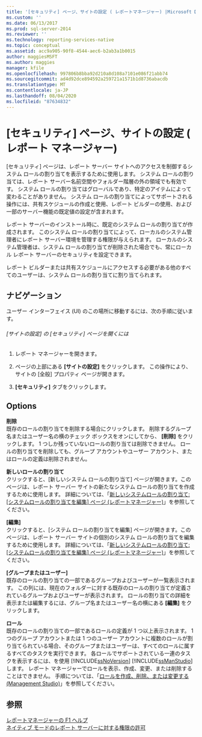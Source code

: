 ```yaml
---
title: '[セキュリティ] ページ、サイトの設定 ( レポートマネージャー) |Microsoft Docs'
ms.custom: ''
ms.date: 06/13/2017
ms.prod: sql-server-2014
ms.reviewer: ''
ms.technology: reporting-services-native
ms.topic: conceptual
ms.assetid: acc9a905-90f8-4544-aec6-b2ab3a1b0015
author: maggiesMSFT
ms.author: maggies
manager: kfile
ms.openlocfilehash: 997806b8bba92d210a8d108a7101e086f21abb74
ms.sourcegitcommit: ad4d92dce894592a259721a1571b1d8736abacdb
ms.translationtype: MT
ms.contentlocale: ja-JP
ms.lasthandoff: 08/04/2020
ms.locfileid: "87634832"
---
```

# <a name="security-page-site-settings-report-manager"></a>[セキュリティ] ページ、サイトの設定 ( レポート マネージャー)
  [セキュリティ] ページは、レポート サーバー サイトへのアクセスを制御するシステム ロールの割り当てを表示するために使用します。 システム ロールの割り当ては、レポート サーバー名前空間やフォルダー階層の外の領域でも有効です。 システム ロールの割り当てはグローバルであり、特定のアイテムによって変わることがありません。 システム ロールの割り当てによってサポートされる操作には、共有スケジュールの作成と使用、レポート ビルダーの使用、および一部のサーバー機能の既定値の設定が含まれます。  
  
 レポート サーバーのインストール時に、既定のシステム ロールの割り当てが作成されます。 このシステム ロールの割り当てによって、ローカルのシステム管理者にレポート サーバー環境を管理する権限が与えられます。 ローカルのシステム管理者は、システム ロールの割り当てが削除された場合でも、常にローカル レポート サーバーのセキュリティを設定できます。  
  
 レポート ビルダーまたは共有スケジュールにアクセスする必要がある他のすべてのユーザーは、システム ロールの割り当てに割り当てられます。  
  
## <a name="navigation"></a>ナビゲーション  
 ユーザー インターフェイス (UI) のこの場所に移動するには、次の手順に従います。  
  
###### <a name="to-open-the-security-page-for-site-settings"></a>[サイトの設定] の [セキュリティ] ページを開くには  
  
1.  レポート マネージャーを開きます。  
  
2.  ページの上部にある **[サイトの設定]** をクリックします。 この操作により、サイトの [全般] プロパティ ページが開きます。  
  
3.  **[セキュリティ]** タブをクリックします。  
  
## <a name="options"></a>Options  
 **削除**  
 既存のロールの割り当てを削除する場合にクリックします。 削除するグループ名またはユーザー名の横のチェック ボックスをオンにしてから、 **[削除]** をクリックします。 1 つしか残っていないロールの割り当ては削除できません。 ロールの割り当てを削除しても、グループ アカウントやユーザー アカウント、またはロールの定義は削除されません。  
  
 **新しいロールの割り当て**  
 クリックすると、[新しいシステム ロールの割り当て] ページが開きます。このページは、レポート サーバー サイトの新たなシステム ロールの割り当てを作成するために使用します。 詳細については、「[新しいシステムロールの割り当て: [システムロールの割り当てを編集] ページ &#40;レポートマネージャー&#41;](../../2014/reporting-services/new-system-role-assignments-edit-system-role-assignments-page-report-manager.md)」を参照してください。  
  
 **[編集]**  
 クリックすると、[システム ロールの割り当てを編集] ページが開きます。このページは、レポート サーバー サイトの個別のシステム ロールの割り当てを編集するために使用します。 詳細については、「[新しいシステムロールの割り当て: [システムロールの割り当てを編集] ページ &#40;レポートマネージャー&#41;](../../2014/reporting-services/new-system-role-assignments-edit-system-role-assignments-page-report-manager.md)」を参照してください。  
  
 **[グループまたはユーザー]**  
 既存のロールの割り当ての一部であるグループおよびユーザーが一覧表示されます。 この列には、現在のフォルダーに対する既存のロールの割り当てが定義されているグループおよびユーザーが表示されます。 ロールの割り当ての詳細を表示または編集するには、グループ名またはユーザー名の横にある **[編集]** をクリックします。  
  
 **ロール**  
 既存のロールの割り当ての一部であるロールの定義が 1 つ以上表示されます。 1 つのグループ アカウントまたは 1 つのユーザー アカウントに複数のロールが割り当てられている場合、そのグループまたはユーザーは、すべてのロールに属するすべてのタスクを実行できます。 各ロールでサポートされている一連のタスクを表示するには、を使用 [!INCLUDE[ssNoVersion](../includes/ssnoversion-md.md)] [!INCLUDE[ssManStudio](../includes/ssmanstudio-md.md)] します。 レポート マネージャーでロールを表示、作成、変更、または削除することはできません。 手順については、「[ロールを作成、削除、または変更する &#40;Management Studio&#41;](security/role-definitions-create-delete-or-modify.md)」を参照してください。  
  
## <a name="see-also"></a>参照  
 [レポートマネージャーの F1 ヘルプ](../../2014/reporting-services/report-manager-f1-help.md)   
 [ネイティブ モードのレポート サーバーに対する権限の許可](security/granting-permissions-on-a-native-mode-report-server.md)  
  
  
